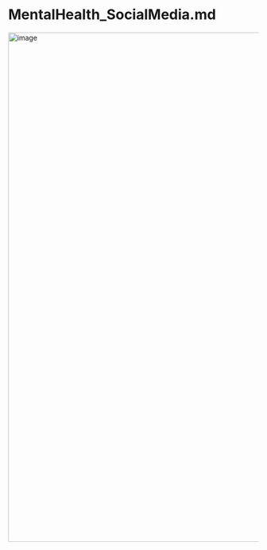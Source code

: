 # MentalHealth_SocialMedia.md
<img width="1536" height="1024" alt="image" src="https://github.com/user-attachments/assets/607453ac-7ec1-4e6b-9736-c5c9d7964929" />

